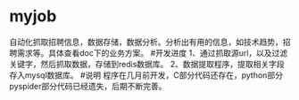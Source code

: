 # myjob
自动化抓取招聘信息，数据存储，数据分析。分析出有用的信息，如技术趋势，招聘需求等。具体查看doc下的业务方案。
#开发进度
1、通过抓取源url，以及过滤关键字，然后抓取数据，存储到redis数据库。
2、数据提取程序，提取相关字段存入mysql数据库。
#说明
程序在几月前开发，C部分代码还存在，python部分pyspider部分代码已经遗失，后期不断完善。
